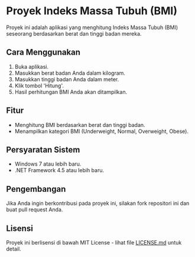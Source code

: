 # Proyek Indeks Massa Tubuh (BMI)

Proyek ini adalah aplikasi yang menghitung Indeks Massa Tubuh (BMI) seseorang berdasarkan berat dan tinggi badan mereka.

## Cara Menggunakan

1. Buka aplikasi.
2. Masukkan berat badan Anda dalam kilogram.
3. Masukkan tinggi badan Anda dalam meter.
4. Klik tombol 'Hitung'.
5. Hasil perhitungan BMI Anda akan ditampilkan.

## Fitur

- Menghitung BMI berdasarkan berat dan tinggi badan.
- Menampilkan kategori BMI (Underweight, Normal, Overweight, Obese).

## Persyaratan Sistem

- Windows 7 atau lebih baru.
- .NET Framework 4.5 atau lebih baru.

## Pengembangan

Jika Anda ingin berkontribusi pada proyek ini, silakan fork repositori ini dan buat pull request Anda.

## Lisensi

Proyek ini berlisensi di bawah MIT License - lihat file [LICENSE.md](LICENSE.md) untuk detail.
